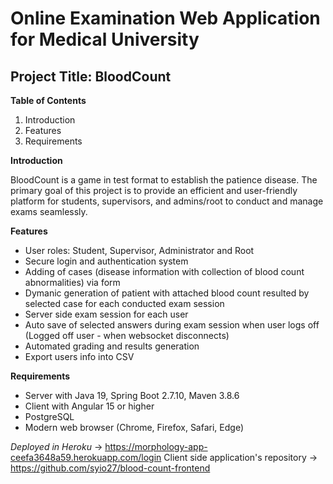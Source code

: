 #  Online Examination Web Application for Medical University
## Project Title: BloodCount

**Table of Contents**
1. Introduction
2. Features
3. Requirements

**Introduction**
  
  BloodCount is a game in test format to establish the patience disease. The primary goal of this project is to provide an efficient and user-friendly platform for students, supervisors, and admins/root to conduct and manage exams seamlessly.
  
**Features**
- User roles: Student, Supervisor, Administrator and Root
- Secure login and authentication system
- Adding of cases (disease information with collection of blood count abnormalities) via form
- Dymanic generation of patient with attached blood count resulted by selected case for each conducted exam session
- Server side exam session for each user
- Auto save of selected answers during exam session when user logs off (Logged off user - when websocket disconnects)
- Automated grading and results generation
- Export users info into CSV

**Requirements**
- Server with Java 19, Spring Boot 2.7.10, Maven 3.8.6
- Client with Angular 15 or higher
- PostgreSQL
- Modern web browser (Chrome, Firefox, Safari, Edge)

*Deployed in Heroku* -> https://morphology-app-ceefa3648a59.herokuapp.com/login
Client side application's repository -> https://github.com/syio27/blood-count-frontend
